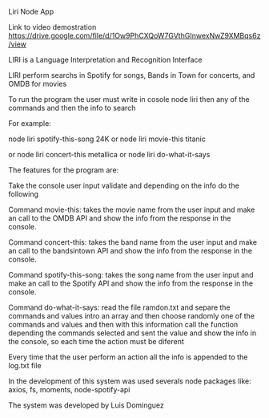 Liri Node App

Link to video demostration 
https://drive.google.com/file/d/1Ow9PhCXQoW7GVthGInwexNwZ9XMBqs6z/view

LIRI is a Language Interpretation and Recognition Interface

LIRI perform searchs in Spotify for songs, Bands in Town for concerts, and OMDB for movies

To run the program the user must write in cosole node liri then any of the commands and then the info to search

For example:

node liri spotify-this-song 24K or node liri movie-this titanic 

or node liri concert-this metallica or node liri do-what-it-says

The features for the program are:

Take the console user input validate and depending on the info do the following 

Command movie-this: takes the movie name from the user input and make an call to the OMDB API and show the info from the response in the console.

Command concert-this: takes the band name from the user input and make an call to the bandsintown API and show the info from the response in the console.

Command spotify-this-song: takes the song name from the user input and make an call to the Spotify API and show the info from the response in the console.

Command do-what-it-says: read the file ramdon.txt and separe the commands and values intro an array and then choose randomly one of the commands and values and then with this information call the function depending the commands selected and sent the value and show the info in the console, so each time the action must be diferent

Every time that the user perform an action all the info is appended to the log.txt file

In the development of this system was used severals node packages like: axios, fs, moments, node-spotify-api

The system was developed by 
Luis Dominguez
